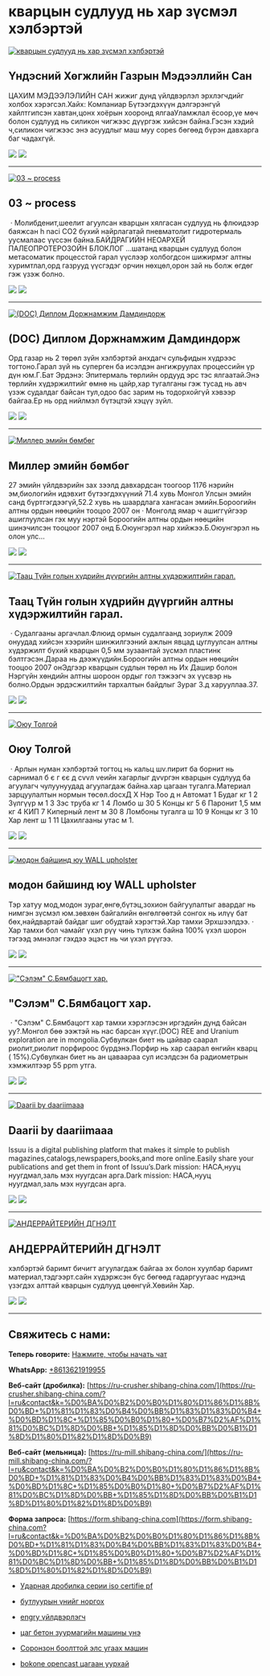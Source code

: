 # кварцын судлууд нь хар зүсмэл хэлбэртэй

<a href="https://swt.shibang-china.com/?l=ru&img&k=%D0%BA%D0%B2%D0%B0%D1%80%D1%86%D1%8B%D0%BD+%D1%81%D1%83%D0%B4%D0%BB%D1%83%D1%83%D0%B4+%D0%BD%D1%8C+%D1%85%D0%B0%D1%80+%D0%B7%D2%AF%D1%81%D0%BC%D1%8D%D0%BB+%D1%85%D1%8D%D0%BB%D0%B1%D1%8D%D1%80%D1%82%D1%8D%D0%B9" target="_blank">![кварцын судлууд нь хар зүсмэл хэлбэртэй](http://static.shibang-china.com/all-800x300/480.jpg)</a>

## Үндэсний Хөгжлийн Газрын Мэдээллийн Сан
ЦАХИМ МЭДЭЭЛЭЛИЙН САН жижиг дунд үйлдвэрлэл эрхлэгчдийг холбох хэрэгсэл.Хайх: Компаниар Бүтээгдэхүүн дэлгэрэнгүй хайлтгипсэн хавтан,цонх хоёрын хооронд ялгааУламжлал ёсоор,үе мөч болон судлууд нь силикон чигжээс дүүргэж хийсэн байна.Гэсэн хэдий ч,силикон чигжээс энэ асуудлыг маш муу copes бөгөөд бүрэн давхарга баг чадахгүй.


<a href="https://whatsapp.shibangsoft.com/WhatsApp.php" target="_blank" title="WhatsApp">![](http://static.shibang-china.com/icon/whatsapp.png)</a> <a href="https://swt.shibang-china.com/?l=ru&icon&k=%D0%BA%D0%B2%D0%B0%D1%80%D1%86%D1%8B%D0%BD+%D1%81%D1%83%D0%B4%D0%BB%D1%83%D1%83%D0%B4+%D0%BD%D1%8C+%D1%85%D0%B0%D1%80+%D0%B7%D2%AF%D1%81%D0%BC%D1%8D%D0%BB+%D1%85%D1%8D%D0%BB%D0%B1%D1%8D%D1%80%D1%82%D1%8D%D0%B9" target="_blank">![](http://static.shibang-china.com/icon/chat-ru.png)</a>

---

<a href="https://swt.shibang-china.com/?l=ru&img&k=%D0%BA%D0%B2%D0%B0%D1%80%D1%86%D1%8B%D0%BD+%D1%81%D1%83%D0%B4%D0%BB%D1%83%D1%83%D0%B4+%D0%BD%D1%8C+%D1%85%D0%B0%D1%80+%D0%B7%D2%AF%D1%81%D0%BC%D1%8D%D0%BB+%D1%85%D1%8D%D0%BB%D0%B1%D1%8D%D1%80%D1%82%D1%8D%D0%B9" target="_blank">![03 ~ process](http://static.shibang-china.com/all-800x300/798.jpg)</a>

## 03 ~ process
&nbsp;&#0183;&#32;Молибденит,шеелит агуулсан кварцын хялгасан судлууд нь флюидээр баяжсан h naci СО2 бүхий найрлагатай пневматолит гидротермаль уусмалаас үүссэн байна.БАЙДРАГИЙН НЕОАРХЕЙ ПАЛЕОПРОТЕРОЗОЙН БЛОКЛОГ …шатанд кварцын судлууд болон метасоматик процесстой гарал үүслээр холбогдсон шижирмэг алтны хуримтлал,орд газрууд үүсгэдэг орчин нөхцөл,орон зай нь болж өгдөг гэж үзэж болно.


<a href="https://whatsapp.shibangsoft.com/WhatsApp.php" target="_blank" title="WhatsApp">![](http://static.shibang-china.com/icon/whatsapp.png)</a> <a href="https://swt.shibang-china.com/?l=ru&icon&k=%D0%BA%D0%B2%D0%B0%D1%80%D1%86%D1%8B%D0%BD+%D1%81%D1%83%D0%B4%D0%BB%D1%83%D1%83%D0%B4+%D0%BD%D1%8C+%D1%85%D0%B0%D1%80+%D0%B7%D2%AF%D1%81%D0%BC%D1%8D%D0%BB+%D1%85%D1%8D%D0%BB%D0%B1%D1%8D%D1%80%D1%82%D1%8D%D0%B9" target="_blank">![](http://static.shibang-china.com/icon/chat-ru.png)</a>

---

<a href="https://swt.shibang-china.com/?l=ru&img&k=%D0%BA%D0%B2%D0%B0%D1%80%D1%86%D1%8B%D0%BD+%D1%81%D1%83%D0%B4%D0%BB%D1%83%D1%83%D0%B4+%D0%BD%D1%8C+%D1%85%D0%B0%D1%80+%D0%B7%D2%AF%D1%81%D0%BC%D1%8D%D0%BB+%D1%85%D1%8D%D0%BB%D0%B1%D1%8D%D1%80%D1%82%D1%8D%D0%B9" target="_blank">![(DOC) Диплом Доржнамжим Дамдиндорж](http://static.shibang-china.com/all-800x300/26.jpg)</a>

## (DOC) Диплом Доржнамжим Дамдиндорж
Орд газар нь 2 төрөл зүйн хэлбэртэй анхдагч сульфидын хүдрээс тогтоно.Гарал зүй нь суперген ба исэлдэн ангижруулах процессийн үр дүн юм.Г.Бат Эрдэнэ: Эпитермаль төрлийн ордууд эрс тэс ялгаатай.Энэ төрлийн хүдэржилтийг өмнө нь цайр,хар тугалганы гэж тусад нь авч үзэж судалдаг байсан тул,одоо бас зарим нь тодорхойгүй хэвээр байгаа.Ер нь орд нийлмэл бүтэцтэй хэцүү зүйл.


<a href="https://whatsapp.shibangsoft.com/WhatsApp.php" target="_blank" title="WhatsApp">![](http://static.shibang-china.com/icon/whatsapp.png)</a> <a href="https://swt.shibang-china.com/?l=ru&icon&k=%D0%BA%D0%B2%D0%B0%D1%80%D1%86%D1%8B%D0%BD+%D1%81%D1%83%D0%B4%D0%BB%D1%83%D1%83%D0%B4+%D0%BD%D1%8C+%D1%85%D0%B0%D1%80+%D0%B7%D2%AF%D1%81%D0%BC%D1%8D%D0%BB+%D1%85%D1%8D%D0%BB%D0%B1%D1%8D%D1%80%D1%82%D1%8D%D0%B9" target="_blank">![](http://static.shibang-china.com/icon/chat-ru.png)</a>

---

<a href="https://swt.shibang-china.com/?l=ru&img&k=%D0%BA%D0%B2%D0%B0%D1%80%D1%86%D1%8B%D0%BD+%D1%81%D1%83%D0%B4%D0%BB%D1%83%D1%83%D0%B4+%D0%BD%D1%8C+%D1%85%D0%B0%D1%80+%D0%B7%D2%AF%D1%81%D0%BC%D1%8D%D0%BB+%D1%85%D1%8D%D0%BB%D0%B1%D1%8D%D1%80%D1%82%D1%8D%D0%B9" target="_blank">![Миллер эмийн бөмбөг](http://static.shibang-china.com/all-800x300/887.jpg)</a>

## Миллер эмийн бөмбөг
27 эмийн үйлдвэрийн зах зээлд давхардсан тоогоор 1176 нэрийн эм,биологийн идэвхит бүтээгдэхүүний 71.4 хувь Монгол Улсын эмийн санд бүртгэгдээгүй,52.2 хувь нь шаардлага хангасан эмийн.Бороогийн алтны ордын нөөцийн тооцоо 2007 он&nbsp;&#0183;&#32;Монголд ямар ч ашиггүйгээр ашиглуулсан гэх муу нэртэй Бороогийн алтны ордын нөөцийн шинэчилсэн тооцоог 2007 онд Б.Оюунгэрэл нар хийжээ.Б.Оюунгэрэл нь олон улс…


<a href="https://whatsapp.shibangsoft.com/WhatsApp.php" target="_blank" title="WhatsApp">![](http://static.shibang-china.com/icon/whatsapp.png)</a> <a href="https://swt.shibang-china.com/?l=ru&icon&k=%D0%BA%D0%B2%D0%B0%D1%80%D1%86%D1%8B%D0%BD+%D1%81%D1%83%D0%B4%D0%BB%D1%83%D1%83%D0%B4+%D0%BD%D1%8C+%D1%85%D0%B0%D1%80+%D0%B7%D2%AF%D1%81%D0%BC%D1%8D%D0%BB+%D1%85%D1%8D%D0%BB%D0%B1%D1%8D%D1%80%D1%82%D1%8D%D0%B9" target="_blank">![](http://static.shibang-china.com/icon/chat-ru.png)</a>

---

<a href="https://swt.shibang-china.com/?l=ru&img&k=%D0%BA%D0%B2%D0%B0%D1%80%D1%86%D1%8B%D0%BD+%D1%81%D1%83%D0%B4%D0%BB%D1%83%D1%83%D0%B4+%D0%BD%D1%8C+%D1%85%D0%B0%D1%80+%D0%B7%D2%AF%D1%81%D0%BC%D1%8D%D0%BB+%D1%85%D1%8D%D0%BB%D0%B1%D1%8D%D1%80%D1%82%D1%8D%D0%B9" target="_blank">![Таац Түйн голын хүдрийн дүүргийн алтны хүдэржилтийн гарал.](http://static.shibang-china.com/all-800x300/830.jpg)</a>

## Таац Түйн голын хүдрийн дүүргийн алтны хүдэржилтийн гарал.
&nbsp;&#0183;&#32;Судалгааны аргачлал.Флюид ормын судалгаанд зориулж 2009 онуудад хийсэн хээрийн шинжилгээний ажлын явцад цуглуулсан алтны хүдэржилт бүхий кварцын 0,5 мм зузаантай зүсмэл пластинк бэлтгэсэн.Дараа нь дээжүүдийн.Бороогийн алтны ордын нөөцийн тооцоо 2007 онЭдгээр кварцын судлын төрөл нь Их Дашир болон Нэргүйн хөндийн алтны шороон ордыг гол тэжээгч эх үүсвэр нь болно.Ордын эрдэсжилтийн тархалтын байдлыг Зураг 3.д харууллаа.37.


<a href="https://whatsapp.shibangsoft.com/WhatsApp.php" target="_blank" title="WhatsApp">![](http://static.shibang-china.com/icon/whatsapp.png)</a> <a href="https://swt.shibang-china.com/?l=ru&icon&k=%D0%BA%D0%B2%D0%B0%D1%80%D1%86%D1%8B%D0%BD+%D1%81%D1%83%D0%B4%D0%BB%D1%83%D1%83%D0%B4+%D0%BD%D1%8C+%D1%85%D0%B0%D1%80+%D0%B7%D2%AF%D1%81%D0%BC%D1%8D%D0%BB+%D1%85%D1%8D%D0%BB%D0%B1%D1%8D%D1%80%D1%82%D1%8D%D0%B9" target="_blank">![](http://static.shibang-china.com/icon/chat-ru.png)</a>

---

<a href="https://swt.shibang-china.com/?l=ru&img&k=%D0%BA%D0%B2%D0%B0%D1%80%D1%86%D1%8B%D0%BD+%D1%81%D1%83%D0%B4%D0%BB%D1%83%D1%83%D0%B4+%D0%BD%D1%8C+%D1%85%D0%B0%D1%80+%D0%B7%D2%AF%D1%81%D0%BC%D1%8D%D0%BB+%D1%85%D1%8D%D0%BB%D0%B1%D1%8D%D1%80%D1%82%D1%8D%D0%B9" target="_blank">![Оюу Толгой](http://static.shibang-china.com/all-800x300/361.jpg)</a>

## Оюу Толгой
&nbsp;&#0183;&#32;Арлын нуман хэлбэртэй тогтоц нь кальц шv.пирит ба борнит нь сарнимал б є г єє д сvvл vеийн хагарлыг дvvргэн кварцын судлууд ба агуулагч чулуунуудад агуулагдаж байна.хар цагаан тугалга.Материал зарцуулалтын нормын төсөл.docxД Х Нэр Тоо д н Автомат 1 Будаг кг 1 2 Зүлгүүр м 1 3 Зэс труба кг 1 4 Ломбо ш 30 5 Концы кг 5 6 Паронит 1,5 мм кг 4 КИП 7 Киперный лент м 30 8 Ломбоны тугалга ш 10 9 Концы кг 3 10 Хар лент ш 1 11 Цахилгааны утас м 1.


<a href="https://whatsapp.shibangsoft.com/WhatsApp.php" target="_blank" title="WhatsApp">![](http://static.shibang-china.com/icon/whatsapp.png)</a> <a href="https://swt.shibang-china.com/?l=ru&icon&k=%D0%BA%D0%B2%D0%B0%D1%80%D1%86%D1%8B%D0%BD+%D1%81%D1%83%D0%B4%D0%BB%D1%83%D1%83%D0%B4+%D0%BD%D1%8C+%D1%85%D0%B0%D1%80+%D0%B7%D2%AF%D1%81%D0%BC%D1%8D%D0%BB+%D1%85%D1%8D%D0%BB%D0%B1%D1%8D%D1%80%D1%82%D1%8D%D0%B9" target="_blank">![](http://static.shibang-china.com/icon/chat-ru.png)</a>

---

<a href="https://swt.shibang-china.com/?l=ru&img&k=%D0%BA%D0%B2%D0%B0%D1%80%D1%86%D1%8B%D0%BD+%D1%81%D1%83%D0%B4%D0%BB%D1%83%D1%83%D0%B4+%D0%BD%D1%8C+%D1%85%D0%B0%D1%80+%D0%B7%D2%AF%D1%81%D0%BC%D1%8D%D0%BB+%D1%85%D1%8D%D0%BB%D0%B1%D1%8D%D1%80%D1%82%D1%8D%D0%B9" target="_blank">![модон байшинд юу WALL upholster](http://static.shibang-china.com/all-800x300/694.jpg)</a>

## модон байшинд юу WALL upholster
Тэр хатуу мод,модон зураг,өнгө,бүтэц,зохион байгуулалтыг авардаг нь нимгэн зүсмэл юм.зөвхөн байгалийн өнгөлгөөтэй сонгох нь илүү бат бөх,найдвартай байдаг шиг обудтай хэрэгтэй.Хар тамхи Эрхшээлдээ.&nbsp;&#0183;&#32;Хар тамхи бол чамайг үхэл рүү чинь түлхэж байна 100% үхэл шорон тэгээд эмнэлэг гэхдээ эцэст нь чи үхэл рүүгээ.


<a href="https://whatsapp.shibangsoft.com/WhatsApp.php" target="_blank" title="WhatsApp">![](http://static.shibang-china.com/icon/whatsapp.png)</a> <a href="https://swt.shibang-china.com/?l=ru&icon&k=%D0%BA%D0%B2%D0%B0%D1%80%D1%86%D1%8B%D0%BD+%D1%81%D1%83%D0%B4%D0%BB%D1%83%D1%83%D0%B4+%D0%BD%D1%8C+%D1%85%D0%B0%D1%80+%D0%B7%D2%AF%D1%81%D0%BC%D1%8D%D0%BB+%D1%85%D1%8D%D0%BB%D0%B1%D1%8D%D1%80%D1%82%D1%8D%D0%B9" target="_blank">![](http://static.shibang-china.com/icon/chat-ru.png)</a>

---

<a href="https://swt.shibang-china.com/?l=ru&img&k=%D0%BA%D0%B2%D0%B0%D1%80%D1%86%D1%8B%D0%BD+%D1%81%D1%83%D0%B4%D0%BB%D1%83%D1%83%D0%B4+%D0%BD%D1%8C+%D1%85%D0%B0%D1%80+%D0%B7%D2%AF%D1%81%D0%BC%D1%8D%D0%BB+%D1%85%D1%8D%D0%BB%D0%B1%D1%8D%D1%80%D1%82%D1%8D%D0%B9" target="_blank">![&quot;Сэлэм&quot; С.Бямбацогт хар.](http://static.shibang-china.com/all-800x300/81.jpg)</a>

## &quot;Сэлэм&quot; С.Бямбацогт хар.
&nbsp;&#0183;&#32;&quot;Сэлэм&quot; С.Бямбацогт хар тамхи хэрэглэсэн иргэдийн дунд байсан уу?.Монгол бөө ээжтэй нь нас барсан хүүг.(DOC) REE and Uranium exploration are in mongolia.Субвулкан биет нь цайвар саарал риолит,риолит порфироос бүрдэнэ.Порфир нь хар саарал өнгийн кварц ( 15%).Субвулкан биет нь ан цаваараа сул исэлдсэн ба радиометрын хэмжилтээр 55 ppm утга.


<a href="https://whatsapp.shibangsoft.com/WhatsApp.php" target="_blank" title="WhatsApp">![](http://static.shibang-china.com/icon/whatsapp.png)</a> <a href="https://swt.shibang-china.com/?l=ru&icon&k=%D0%BA%D0%B2%D0%B0%D1%80%D1%86%D1%8B%D0%BD+%D1%81%D1%83%D0%B4%D0%BB%D1%83%D1%83%D0%B4+%D0%BD%D1%8C+%D1%85%D0%B0%D1%80+%D0%B7%D2%AF%D1%81%D0%BC%D1%8D%D0%BB+%D1%85%D1%8D%D0%BB%D0%B1%D1%8D%D1%80%D1%82%D1%8D%D0%B9" target="_blank">![](http://static.shibang-china.com/icon/chat-ru.png)</a>

---

<a href="https://swt.shibang-china.com/?l=ru&img&k=%D0%BA%D0%B2%D0%B0%D1%80%D1%86%D1%8B%D0%BD+%D1%81%D1%83%D0%B4%D0%BB%D1%83%D1%83%D0%B4+%D0%BD%D1%8C+%D1%85%D0%B0%D1%80+%D0%B7%D2%AF%D1%81%D0%BC%D1%8D%D0%BB+%D1%85%D1%8D%D0%BB%D0%B1%D1%8D%D1%80%D1%82%D1%8D%D0%B9" target="_blank">![Daarii by daariimaaa](http://static.shibang-china.com/all-800x300/988.jpg)</a>

## Daarii by daariimaaa
Issuu is a digital publishing platform that makes it simple to publish magazines,catalogs,newspapers,books,and more online.Easily share your publications and get them in front of Issuu’s.Dark mission: НАСА,нууц нуугдмал,заль мэх нуугдсан арга.Dark mission: НАСА,нууц нуугдмал,заль мэх нуугдсан арга.


<a href="https://whatsapp.shibangsoft.com/WhatsApp.php" target="_blank" title="WhatsApp">![](http://static.shibang-china.com/icon/whatsapp.png)</a> <a href="https://swt.shibang-china.com/?l=ru&icon&k=%D0%BA%D0%B2%D0%B0%D1%80%D1%86%D1%8B%D0%BD+%D1%81%D1%83%D0%B4%D0%BB%D1%83%D1%83%D0%B4+%D0%BD%D1%8C+%D1%85%D0%B0%D1%80+%D0%B7%D2%AF%D1%81%D0%BC%D1%8D%D0%BB+%D1%85%D1%8D%D0%BB%D0%B1%D1%8D%D1%80%D1%82%D1%8D%D0%B9" target="_blank">![](http://static.shibang-china.com/icon/chat-ru.png)</a>

---

<a href="https://swt.shibang-china.com/?l=ru&img&k=%D0%BA%D0%B2%D0%B0%D1%80%D1%86%D1%8B%D0%BD+%D1%81%D1%83%D0%B4%D0%BB%D1%83%D1%83%D0%B4+%D0%BD%D1%8C+%D1%85%D0%B0%D1%80+%D0%B7%D2%AF%D1%81%D0%BC%D1%8D%D0%BB+%D1%85%D1%8D%D0%BB%D0%B1%D1%8D%D1%80%D1%82%D1%8D%D0%B9" target="_blank">![АНДЕРРАЙТЕРИЙН ДГНЭЛТ](http://static.shibang-china.com/all-800x300/1112.jpg)</a>

## АНДЕРРАЙТЕРИЙН ДГНЭЛТ
хэлбэртэй баримт бичигт агуулагдаж байгаа эх болон хуулбар баримт материал,тэдгээрт.сайн хүдэржсэн бүс бөгөөд гадаргуугаас нүдэнд үзэгдэх алттай кварцын судлууд цөөнгүй.Хөвийн Хар.

<a href="https://whatsapp.shibangsoft.com/WhatsApp.php" target="_blank" title="WhatsApp">![](http://static.shibang-china.com/icon/whatsapp.png)</a> <a href="https://swt.shibang-china.com/?l=ru&icon&k=%D0%BA%D0%B2%D0%B0%D1%80%D1%86%D1%8B%D0%BD+%D1%81%D1%83%D0%B4%D0%BB%D1%83%D1%83%D0%B4+%D0%BD%D1%8C+%D1%85%D0%B0%D1%80+%D0%B7%D2%AF%D1%81%D0%BC%D1%8D%D0%BB+%D1%85%D1%8D%D0%BB%D0%B1%D1%8D%D1%80%D1%82%D1%8D%D0%B9" target="_blank">![](http://static.shibang-china.com/icon/chat-ru.png)</a>

---
## Свяжитесь с нами:

**Теперь говорите:** [Нажмите, чтобы начать чат](https://swt.shibang-china.com?l=ru&contact&k=%D0%BA%D0%B2%D0%B0%D1%80%D1%86%D1%8B%D0%BD+%D1%81%D1%83%D0%B4%D0%BB%D1%83%D1%83%D0%B4+%D0%BD%D1%8C+%D1%85%D0%B0%D1%80+%D0%B7%D2%AF%D1%81%D0%BC%D1%8D%D0%BB+%D1%85%D1%8D%D0%BB%D0%B1%D1%8D%D1%80%D1%82%D1%8D%D0%B9)

**WhatsApp:**  [+8613621919955](https://whatsapp.shibangsoft.com/WhatsApp.php)

**Веб-сайт (дробилка):** [https://ru-crusher.shibang-china.com/](https://ru-crusher.shibang-china.com/?l=ru&contact&k=%D0%BA%D0%B2%D0%B0%D1%80%D1%86%D1%8B%D0%BD+%D1%81%D1%83%D0%B4%D0%BB%D1%83%D1%83%D0%B4+%D0%BD%D1%8C+%D1%85%D0%B0%D1%80+%D0%B7%D2%AF%D1%81%D0%BC%D1%8D%D0%BB+%D1%85%D1%8D%D0%BB%D0%B1%D1%8D%D1%80%D1%82%D1%8D%D0%B9)

**Веб-сайт (мельница):** [https://ru-mill.shibang-china.com/](https://ru-mill.shibang-china.com/?l=ru&contact&k=%D0%BA%D0%B2%D0%B0%D1%80%D1%86%D1%8B%D0%BD+%D1%81%D1%83%D0%B4%D0%BB%D1%83%D1%83%D0%B4+%D0%BD%D1%8C+%D1%85%D0%B0%D1%80+%D0%B7%D2%AF%D1%81%D0%BC%D1%8D%D0%BB+%D1%85%D1%8D%D0%BB%D0%B1%D1%8D%D1%80%D1%82%D1%8D%D0%B9)

**Форма запроса:** [https://form.shibang-china.com](https://form.shibang-china.com?l=ru&contact&k=%D0%BA%D0%B2%D0%B0%D1%80%D1%86%D1%8B%D0%BD+%D1%81%D1%83%D0%B4%D0%BB%D1%83%D1%83%D0%B4+%D0%BD%D1%8C+%D1%85%D0%B0%D1%80+%D0%B7%D2%AF%D1%81%D0%BC%D1%8D%D0%BB+%D1%85%D1%8D%D0%BB%D0%B1%D1%8D%D1%80%D1%82%D1%8D%D0%B9)

* [Ударная дробилка серии iso certifie pf](../126/%D0%A3%D0%B4%D0%B0%D1%80%D0%BD%D0%B0%D1%8F%20%D0%B4%D1%80%D0%BE%D0%B1%D0%B8%D0%BB%D0%BA%D0%B0%20%D1%81%D0%B5%D1%80%D0%B8%D0%B8%20iso%20certifie%20pf.md)

* [бутлуурын үнийг норгох](../128/%D0%B1%D1%83%D1%82%D0%BB%D1%83%D1%83%D1%80%D1%8B%D0%BD%20%D2%AF%D0%BD%D0%B8%D0%B9%D0%B3%20%D0%BD%D0%BE%D1%80%D0%B3%D0%BE%D1%85.md)

* [engry үйлдвэрлэгч](../129/engry%20%D2%AF%D0%B9%D0%BB%D0%B4%D0%B2%D1%8D%D1%80%D0%BB%D1%8D%D0%B3%D1%87.md)

* [цаг бетон зуурмагийн машины үнэ](../129/%D1%86%D0%B0%D0%B3%20%D0%B1%D0%B5%D1%82%D0%BE%D0%BD%20%D0%B7%D1%83%D1%83%D1%80%D0%BC%D0%B0%D0%B3%D0%B8%D0%B9%D0%BD%20%D0%BC%D0%B0%D1%88%D0%B8%D0%BD%D1%8B%20%D2%AF%D0%BD%D1%8D.md)

* [Соронзон боолттой элс угаах машин](../129/%D0%A1%D0%BE%D1%80%D0%BE%D0%BD%D0%B7%D0%BE%D0%BD%20%D0%B1%D0%BE%D0%BE%D0%BB%D1%82%D1%82%D0%BE%D0%B9%20%D1%8D%D0%BB%D1%81%20%D1%83%D0%B3%D0%B0%D0%B0%D1%85%20%D0%BC%D0%B0%D1%88%D0%B8%D0%BD.md)

* [bokone opencast цагаан уурхай](../127/bokone%20opencast%20%D1%86%D0%B0%D0%B3%D0%B0%D0%B0%D0%BD%20%D1%83%D1%83%D1%80%D1%85%D0%B0%D0%B9.md)